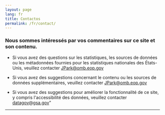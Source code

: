 ```yaml
---
layout: page
lang: fr
title: Contactos
permalink: /fr/contact/
---
```


### Nous sommes intéressés par vos commentaires sur ce site et son contenu.

- Si vous avez des questions sur les statistiques, les sources de données ou les métadonnées fournies pour les statistiques nationales des États-Unis, veuillez contacter [JPark@omb.eop.gov](mailto:JPark@omb.eop.gov)

- Si vous avez des suggestions concernant le contenu ou les sources de données supplémentaires, veuillez contacter [JPark@omb.eop.gov](mailto:JPark@omb.eop.gov)  

- Si vous avez des suggestions pour améliorer la fonctionnalité de ce site, y compris l'accessibilité des données, veuillez contacter [datagov@gsa.gov](mailto:datagov@gsa.gov)"

---
